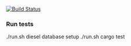 [![Build Status](https://travis-ci.org/saks/hb_api.svg?branch=master)](https://travis-ci.org/saks/hb_api)

### Run tests
./run.sh diesel database setup
./run.sh cargo test
